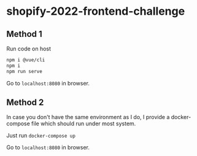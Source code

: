# shopify-2022-frontend-challenge

## Method 1

Run code on host

```bash
npm i @vue/cli
npm i
npm run serve
```

Go to `localhost:8080` in browser.

## Method 2

In case you don't have the same environment as I do, I provide a docker-compose file which should run under most system.

Just run `docker-compose up`

Go to `localhost:8080` in browser.
